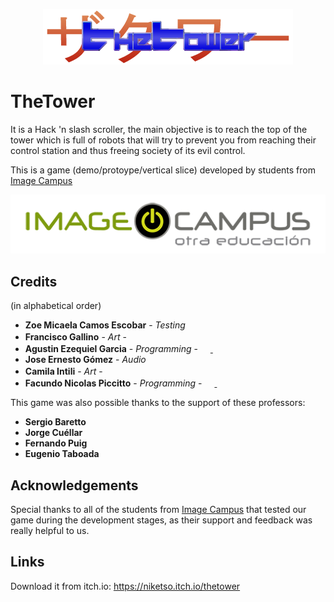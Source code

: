 <p align="center">
<img src="logo.png" alt="TheTower"/>
</p>

# TheTower

It is a Hack 'n slash scroller, the main objective is to reach the top of the tower which is full of robots that will try to prevent you from reaching their control station and thus freeing society of its evil control.

This is a game (demo/protoype/vertical slice) developed by students from <a href="https://www.imagecampus.edu.ar/">Image Campus</a>

<p align="center">
  <a href="https://www.imagecampus.edu.ar/">
    <img src="logo-image-campus.png" alt="Image Campus"/>
  </a> 
</p>


## Credits
(in alphabetical order)
- **Zoe Micaela Camos Escobar** - *Testing*
- **Francisco Gallino** - *Art* -  <a href="https://www.artstation.com/franciscogallino"><img height="16" width="16" src="https://unpkg.com/simple-icons@latest/icons/artstation.svg" /></a>
- **Agustin Ezequiel Garcia** - *Programming* - <a href="https://www.linkedin.com/in/agustin-ezequiel-garcia-junior-game-programmer/"><img height="16" width="16" src="https://unpkg.com/simple-icons@latest/icons/linkedin.svg" /> </a> <a href="https://github.com/lithiot"><img height="16" width="16" src="https://unpkg.com/simple-icons@latest/icons/github.svg" /></a>
- **Jose Ernesto Gómez** - *Audio*
- **Camila Intili** - *Art* -  <a href="https://www.behance.net/ili-dg"><img height="16" width="16" src="https://unpkg.com/simple-icons@latest/icons/behance.svg" /></a> 
- **Facundo Nicolas Piccitto** - *Programming* - <a href="https://www.linkedin.com/in/facundo-nicolas-piccitto-886b8b167/"><img height="16" width="16" src="https://unpkg.com/simple-icons@latest/icons/linkedin.svg" /> </a> <a href="https://github.com/niketso"><img height="16" width="16" src="https://unpkg.com/simple-icons@latest/icons/github.svg" /></a>

This game was also possible thanks to the support of these professors:

- **Sergio Baretto**
- **Jorge Cuéllar**
- **Fernando Puig**
- **Eugenio Taboada**

## Acknowledgements

Special thanks to all of the students from <a href="https://www.imagecampus.edu.ar/">Image Campus</a> that tested our game during the development stages, as their support and feedback was really helpful to us.

## Links

Download it from itch.io: https://niketso.itch.io/thetower
